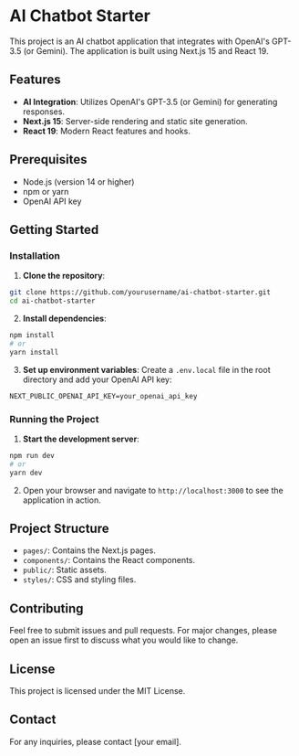 # AI Chatbot Starter

This project is an AI chatbot application that integrates with OpenAI's GPT-3.5 (or Gemini). The application is built using Next.js 15 and React 19.

## Features

- **AI Integration**: Utilizes OpenAI's GPT-3.5 (or Gemini) for generating responses.
- **Next.js 15**: Server-side rendering and static site generation.
- **React 19**: Modern React features and hooks.

## Prerequisites

- Node.js (version 14 or higher)
- npm or yarn
- OpenAI API key

## Getting Started

### Installation

1. **Clone the repository**:
  ```bash
  git clone https://github.com/yourusername/ai-chatbot-starter.git
  cd ai-chatbot-starter
  ```

2. **Install dependencies**:
  ```bash
  npm install
  # or
  yarn install
  ```

3. **Set up environment variables**:
  Create a `.env.local` file in the root directory and add your OpenAI API key:
  ```env
  NEXT_PUBLIC_OPENAI_API_KEY=your_openai_api_key
  ```

### Running the Project

1. **Start the development server**:
  ```bash
  npm run dev
  # or
  yarn dev
  ```

2. Open your browser and navigate to `http://localhost:3000` to see the application in action.

## Project Structure

- `pages/`: Contains the Next.js pages.
- `components/`: Contains the React components.
- `public/`: Static assets.
- `styles/`: CSS and styling files.

## Contributing

Feel free to submit issues and pull requests. For major changes, please open an issue first to discuss what you would like to change.

## License

This project is licensed under the MIT License.

## Contact

For any inquiries, please contact [your email].
